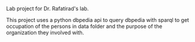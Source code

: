 Lab project for Dr. Rafatirad's lab.

This project uses a python dbpedia api to query dbpedia with sparql to get occupation of the persons in data folder and the purpose of the organization they involved with.
